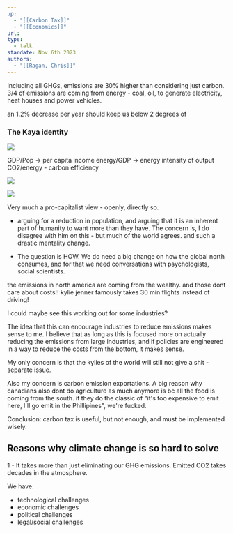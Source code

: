 ```yaml
---
up:
  - "[[Carbon Tax]]"
  - "[[Economics]]"
url: 
type:
  - talk
stardate: Nov 6th 2023
authors:
  - "[[Ragan, Chris]]"
---
```

Including all GHGs, emissions are 30% higher than considering just carbon.
3/4 of emissions are coming from energy - coal, oil, to generate electricity, heat houses and power vehicles.

an 1.2% decrease per year should keep us below 2 degrees of 

### The Kaya identity
![](https://i.imgur.com/iwPvpqd.png)

GDP/Pop -> per capita income
energy/GDP -> energy intensity of output
CO2/energy - carbon efficiency

![](https://i.imgur.com/xhLfFlY.png)

![](https://i.imgur.com/GDVtuzh.png)

Very much a pro-capitalist view - openly, directly so.
- arguing for a reduction in population, and arguing that it is an inherent part of humanity to want more than they have.
The concern is, I do disagree with him on this - but much of the world agrees. and such a drastic mentality change.

- The question is HOW. We do need a big change on how the global north consumes, and for that we need conversations with psychologists, social scientists.

the emissions in north america are coming from the wealthy. and those dont care about costs!! kylie jenner famously takes 30 min flights instead of driving!

I could maybe see this working out for some industries?

The idea that this can encourage industries to reduce emissions makes sense to me. I believe that as long as this is focused more on actually reducing the emissions from large industries, and if policies are engineered in a way to reduce the costs from the bottom, it makes sense.

My only concern is that the kylies of the world will still not give a shit - separate issue.

Also my concern is carbon emission exportations. A big reason why canadians also dont do agriculture as much anymore is bc all the food is coming from the south. if they do the classic of "it's too expensive to emit here, I'll go emit in the Phillipines", we're fucked.

Conclusion: carbon tax is useful, but not enough, and must be implemented wisely.

## Reasons why climate change is so hard to solve
1 - It takes more than just eliminating our GHG emissions. Emitted CO2 takes decades in the atmosphere.

We have:
- technological challenges
- economic challenges
- political challenges
- legal/social challenges